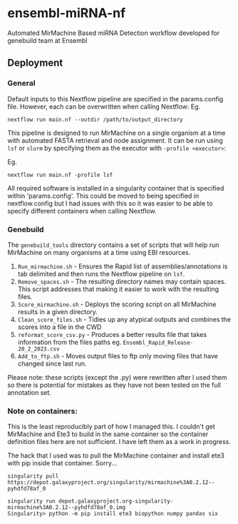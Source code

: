 # ensembl-miRNA-nf
Automated MirMachine Based miRNA Detection workflow developed for genebuild team at Ensembl

## Deployment

### General

Default inputs to this Nextflow pipeline are specified in the params.config file. However, each can be overwritten when calling Nextflow:
Eg.
```
nextflow run main.nf --outdir /path/to/output_directory
```

This pipeline is designed to run MirMachine on a single organism at a time with automated FASTA retrieval and node assignment. It can be run using `lsf` or `slurm` by specifying them as the executor with `-profile <executor>`:

Eg. 
```
nextflow run main.nf -profile lsf 
```

All required software is installed in a singularity container that is specified within 'params.config'. This could be moved to being specified in nextflow.config but I had issues with this so it was easier to be able to specify different containers when calling Nextflow. 

### Genebuild
The `genebuild_tools` directory contains a set of scripts that will help run MirMachine on many organisms at a time using EBI resources. 

1. `Run_mirmachine.sh` - Ensures the Rapid list of assemblies/annotations is tab delimited and then runs the Nextflow pipeline on `lsf`. 
2. `Remove_spaces.sh` - The resulting directory names may contain spaces. This script addresses that making it easier to work with the resulting files.
3. `Score_mirmachine.sh` - Deploys the scoring script on all MirMachine results in a given directory. 
4. `Clean_score_files.sh` - Tidies up any atypical outputs and combines the scores into a file in the CWD 
5. `reformat_score_csv.py` - Produces a better results file that takes information from the files paths eg. `Ensembl_Rapid_Release-20_2_2023.csv`
6. `Add_to_ftp.sh` - Moves output files to ftp only moving files that have changed since last run.

Please note: these scripts (except the .py) were rewritten after I used them so there is potential for mistakes as they have not been tested on the full annotation set. 

### Note on containers: 
This is the least reproducibly part of how I managed this. I couldn't get MirMachine and Ete3 to build in the same container so the container definition files here are not sufficient. I have left them as a work in progress. 


The hack that I used was to pull the MirMachine container and install ete3 with pip inside that container. Sorry...
```
singularity pull https://depot.galaxyproject.org/singularity/mirmachine%3A0.2.12--pyhdfd78af_0

singularity run depot.galaxyproject.org-singularity-mirmachine%3A0.2.12--pyhdfd78af_0.img
Singularity> python -m pip install ete3 biopython numpy pandas six
```
